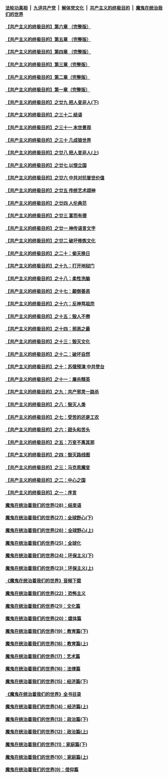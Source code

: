 

####  [法轮功真相](../../../../basic/blob/master/README.md?t=05020431) &nbsp;|&nbsp; [九评共产党](../../../../9ping.md/blob/master/README.md?t=05020431) &nbsp;|&nbsp; [解体党文化](../../../../jtdwh.md/blob/master/README.md?t=05020431)  &nbsp;|&nbsp; [共产主义的终极目的](../../../../gczydzjmd.md/blob/master/README.md?t=05020431) &nbsp;|&nbsp; [魔鬼在统治我们的世界](../../../../mgztzwmdsj.md/blob/master/README.md?t=05020431) 

#### [【共产主义的终极目的】第六章 （完整版）](../pages/nsc422/n11428913.md?t=05020431) 

#### [【共产主义的终极目的】第五章 （完整版）](../pages/nsc422/n11428912.md?t=05020431) 

#### [【共产主义的终极目的】第四章 （完整版）](../pages/nsc422/n11428907.md?t=05020431) 

#### [【共产主义的终极目的】第三章（完整版）](../pages/nsc422/n11428848.md?t=05020431) 

#### [【共产主义的终极目的】第二章（完整版）](../pages/nsc422/n11428831.md?t=05020431) 

#### [【共产主义的终极目的】第一章（完整版）](../pages/nsc422/n11417651.md?t=05020431) 

#### [【共产主义的终极目的】之廿九 把人变非人(下)](../pages/nsc422/n11344140.md?t=05020431) 

#### [【共产主义的终极目的】之三十二 结语](../pages/nsc422/n11360535.md?t=05020431) 

#### [【共产主义的终极目的】之三十一 末世景观](../pages/nsc422/n11351129.md?t=05020431) 

#### [【共产主义的终极目的】之三十 几成狼世界](../pages/nsc422/n11348280.md?t=05020431) 

#### [【共产主义的终极目的】之廿八 把人变非人(上)](../pages/nsc422/n11340492.md?t=05020431) 

#### [【共产主义的终极目的】之廿七 以恨立国](../pages/nsc422/n11336944.md?t=05020431) 

#### [【共产主义的终极目的】之廿六 中共对抗普世价值](../pages/nsc422/n11324785.md?t=05020431) 

#### [【共产主义的终极目的】之廿五 传统艺术颂神](../pages/nsc422/n11296396.md?t=05020431) 

#### [【共产主义的终极目的】之廿四 人伦典范](../pages/nsc422/n11296397.md?t=05020431) 

#### [【共产主义的终极目的】之廿三 富而有德](../pages/nsc422/n11283598.md?t=05020431) 

#### [【共产主义的终极目的】之廿一 神传语言文字](../pages/nsc422/n11263265.md?t=05020431) 

#### [【共产主义的终极目的】之廿二 破坏修炼文化](../pages/nsc422/n11245728.md?t=05020431) 

#### [【共产主义的终极目的】之二十：偷天换日](../pages/nsc422/n11238846.md?t=05020431) 

#### [【共产主义的终极目的】之十九：打开地狱门](../pages/nsc422/n11206376.md?t=05020431) 

#### [【共产主义的终极目的】之十八：柔性洗脑](../pages/nsc422/n11199994.md?t=05020431) 

#### [【共产主义的终极目的】之十七：颠倒善恶](../pages/nsc422/n11179782.md?t=05020431) 

#### [【共产主义的终极目的】之十六：反神骂祖宗](../pages/nsc422/n11166798.md?t=05020431) 

#### [【共产主义的终极目的】之十五：毁人不倦](../pages/nsc422/n11166792.md?t=05020431) 

#### [【共产主义的终极目的】之十四：邪恶之最](../pages/nsc422/n11150249.md?t=05020431) 

#### [【共产主义的终极目的】之十三：毁灭文化](../pages/nsc422/n11135227.md?t=05020431) 

#### [【共产主义的终极目的】之十二：破坏自然](../pages/nsc422/n11135214.md?t=05020431) 

#### [【共产主义的终极目的】之十：苏俄预演 中共登台](../pages/nsc422/n11118424.md?t=05020431) 

#### [【共产主义的终极目的】之十一：屠杀精英](../pages/nsc422/n11118442.md?t=05020431) 

#### [【共产主义的终极目的】之九：共产邪灵一路杀](../pages/nsc422/n11114139.md?t=05020431) 

#### [【共产主义的终极目的】之八：毁灭人类](../pages/nsc422/n11108503.md?t=05020431) 

#### [【共产主义的终极目的】之七：受苦的还是工农](../pages/nsc422/n11101809.md?t=05020431) 

#### [【共产主义的终极目的】之六：甜头和苦头](../pages/nsc422/n11096971.md?t=05020431) 

#### [【共产主义的终极目的】之五：万变不离其邪](../pages/nsc422/n11091285.md?t=05020431) 

#### [【共产主义的终极目的】之四：毁灭路线图](../pages/nsc422/n11086284.md?t=05020431) 

#### [【共产主义的终极目的】之三：马克思魔变](../pages/nsc422/n11061941.md?t=05020431) 

#### [【共产主义的终极目的】之二：中心之国](../pages/nsc422/n11047728.md?t=05020431) 

#### [【共产主义的终极目的】之一：序言](../pages/nsc422/n11086077.md?t=05020431) 

#### [魔鬼在统治着我们的世界(28)：结束语](../pages/nsc422/n10936246.md?t=05020431) 

#### [魔鬼在统治着我们的世界(27)：全球野心(下)](../pages/nsc422/n10928319.md?t=05020431) 

#### [魔鬼在统治着我们的世界(26)：全球野心(上)](../pages/nsc422/n10900318.md?t=05020431) 

#### [魔鬼在统治着我们的世界(25)：全球化](../pages/nsc422/n10788205.md?t=05020431) 

#### [魔鬼在统治着我们的世界(24)：环保主义(下)](../pages/nsc422/n10695307.md?t=05020431) 

#### [魔鬼在统治着我们的世界(23)：环保主义(上)](../pages/nsc422/n10688613.md?t=05020431) 

#### [《魔鬼在统治着我们的世界》音频下载](../pages/nsc422/n10635553.md?t=05020431) 

#### [魔鬼在统治着我们的世界(22)：恐怖主义](../pages/nsc422/n10614727.md?t=05020431) 

#### [魔鬼在统治着我们的世界(21)：文化篇](../pages/nsc422/n10597706.md?t=05020431) 

#### [魔鬼在统治着我们的世界(20)：媒体篇](../pages/nsc422/n10586579.md?t=05020431) 

#### [魔鬼在统治着我们的世界(19)：教育篇(下)](../pages/nsc422/n10564808.md?t=05020431) 

#### [魔鬼在统治着我们的世界(18)：教育篇(上)](../pages/nsc422/n10526970.md?t=05020431) 

#### [魔鬼在统治着我们的世界(17)：艺术篇](../pages/nsc422/n10499093.md?t=05020431) 

#### [魔鬼在统治着我们的世界(16)：法律篇](../pages/nsc422/n10485969.md?t=05020431) 

#### [魔鬼在统治着我们的世界(15)：经济篇(下)](../pages/nsc422/n10469975.md?t=05020431) 

#### [《魔鬼在统治着我们的世界》全书目录](../pages/nsc422/n10464261.md?t=05020431) 

#### [魔鬼在统治着我们的世界(14)：经济篇(上)](../pages/nsc422/n10457370.md?t=05020431) 

#### [魔鬼在统治着我们的世界(13)：政治篇(下)](../pages/nsc422/n10448270.md?t=05020431) 

#### [魔鬼在统治着我们的世界(12)：政治篇(上)](../pages/nsc422/n10444576.md?t=05020431) 

#### [魔鬼在统治着我们的世界(11)：家庭篇(下)](../pages/nsc422/n10440961.md?t=05020431) 

#### [魔鬼在统治着我们的世界(10)：家庭篇(上)](../pages/nsc422/n10435448.md?t=05020431) 

#### [魔鬼在统治着我们的世界(9)：信仰篇](../pages/nsc422/n10432159.md?t=05020431) 

